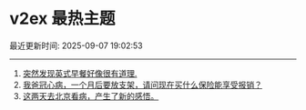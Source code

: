 # v2ex 最热主题

最近更新时间: 2025-09-07 19:02:53

--- 
1. [突然发现英式早餐好像很有道理.](https://www.v2ex.com/t/1157549) 
2. [我爸冠心病，一个月后要放支架，请问现在买什么保险能享受报销？](https://www.v2ex.com/t/1157560) 
3. [这两天去北京看病，产生了新的感悟。](https://www.v2ex.com/t/1157582) 
